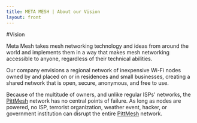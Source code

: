 ```yaml
---
title: META MESH | About our Vision
layout: front
---
```

#Vision

Meta Mesh takes mesh networking technology and ideas from around the world and
implements them in a way that makes mesh networking accessible to anyone,
regardless of their technical abilities.

Our company envisions a regional network of inexpensive Wi-Fi nodes
owned by and placed on or in residences and small businesses, creating a
shared network that is open, secure, anonymous, and free to use.

Because of the multitude of owners, and unlike regular ISPs' networks, the [PittMesh](http://www.pittmesh.net) network has no central points of
failure. As long as nodes are powered, no ISP, terrorist organization, weather
event, hacker, or government institution can disrupt the entire [PittMesh](http://www.pittmesh.net)
network.
